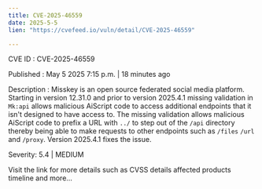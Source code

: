 ```yaml
---
title: CVE-2025-46559
date: 2025-5-5
lien: "https://cvefeed.io/vuln/detail/CVE-2025-46559"

---
```


CVE ID : CVE-2025-46559

Published :  May 5
2025
7:15 p.m. | 18 minutes ago

Description : Misskey is an open source
federated social media platform. Starting in version 12.31.0 and prior to version 2025.4.1
missing validation in `Mk:api` allows malicious AiScript code to access additional endpoints that it isn't designed to have access to. The missing validation allows malicious AiScript code to prefix a URL with `../` to step out of the `/api` directory
thereby being able to make requests to other endpoints
such as `/files`
`/url`
and `/proxy`. Version 2025.4.1 fixes the issue.

Severity: 5.4 | MEDIUM

Visit the link for more details
such as CVSS details
affected products
timeline
and more...
